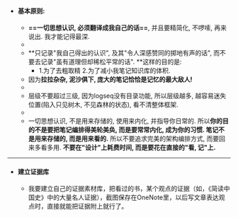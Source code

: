 - ####  基本原则:
	- **==一切思想认识, 必须翻译成我自己的话==**, 并且要精简化, 不啰嗦, 再来说出. 我才能记得最深.
	-
	- **只记录"我自己得出的认识", 及其"令人深感赞同的掷地有声的话", 而不要去记录"虽有道理但却稀松平常的话". **这样的目的是:
		- 1.为了去粗取精
		  2.为了减小我笔记知识库的体积.
	- 因为**拉拉杂杂, 泥沙俱下, 庞大的笔记恰恰是记忆的最大敌人!**
	-
	- 层级不要超过三级, 因为logseq没有目录功能, 所以层级越多, 越容易迷失位置(陷入只见树木, 不见森林的状态), 看不清整体框架.
	-
	- 一切思想认识, 不是用来存储的, 使用来内化, 并指导你日常的. 所以**你的目的不是要把笔记编排得美轮美奂, 而是要常常内化, 成为你的习惯.  笔记不是用来存储的, 而是用来看的.** 所以不要追求完美的架构编排方式, 而要回来多看多用. **不要在"设计"上耗费时间, 而是要花在直接的"看, 记"上.**
- ---
- #### 建立证据库
	- 我要建立自己的证据素材库，把看过的书，某个观点的证据（如，《简读中国史》中的大量名人证据），截图保存在OneNote里，以后写文章表达观点时，直接就能把证据附上就行了。